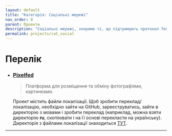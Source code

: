 ```yaml
---
layout: default
title: "Категорія: Соціальні мережі"
nav_order: 8
parent: Проекти
description: "Соціальні мережі, зокрема ті, що підтримують протокол fediverse"
permalink: projects/cat_social
---
```


# Перелік

- ### [Pixelfed](https://pixelfed.org/)
  > Платформа для розміщення та обміну фотографіями, картинками.

  Проект містить файли локалізації. Щоб зробити переклад/локалізацію, необхідно зайти на GitHub, зареєструватись, зайти в директорію з мовами і зробити переклад (наприклад, можна взяти директорію **ru**, скопіювати і на її основі перекласти на українську). Директорія з файлами локалізації знаходиться [ТУТ](https://github.com/pixelfed/pixelfed/tree/dev/resources/lang).
  
---


